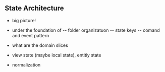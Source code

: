 ## State Architecture

- big picture!

- under the foundation of
-- folder organizatuon
-- state keys
-- comand and event pattern

- what are the domain slices
- view state (maybe local state), entitiy state
- normalization